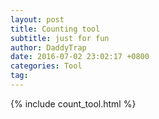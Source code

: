 ```yaml
---
layout: post
title: Counting tool
subtitle: just for fun
author: DaddyTrap
date: 2016-07-02 23:02:17 +0800
categories: Tool
tag: 
---
```


{% include count_tool.html %}
